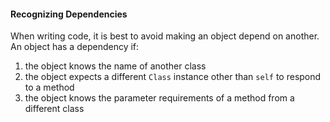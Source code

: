 #### Recognizing Dependencies

When writing code, it is best to avoid making an object depend on another. An object has a dependency if:
1. the object knows the name of another class
2. the object expects a different `Class` instance other than `self` to respond to a method
3. the object knows the parameter requirements of a method from a different class
